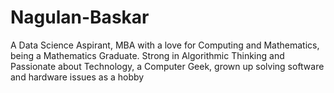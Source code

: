 # Nagulan-Baskar
A Data Science Aspirant, MBA with a love for Computing and Mathematics, being a Mathematics Graduate. Strong in Algorithmic Thinking and Passionate about Technology, a Computer Geek, grown up solving software and hardware issues as a hobby
